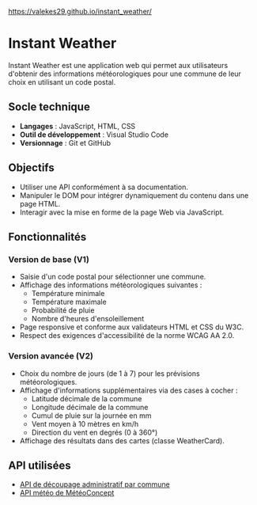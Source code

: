 https://valekes29.github.io/instant_weather/

# Instant Weather

Instant Weather est une application web qui permet aux utilisateurs d'obtenir des informations météorologiques pour une commune de leur choix en utilisant un code postal.

## Socle technique

- **Langages** : JavaScript, HTML, CSS
- **Outil de développement** : Visual Studio Code
- **Versionnage** : Git et GitHub

## Objectifs

- Utiliser une API conformément à sa documentation.
- Manipuler le DOM pour intégrer dynamiquement du contenu dans une page HTML.
- Interagir avec la mise en forme de la page Web via JavaScript.

## Fonctionnalités

### Version de base (V1)

- Saisie d'un code postal pour sélectionner une commune.
- Affichage des informations météorologiques suivantes :
  - Température minimale
  - Température maximale
  - Probabilité de pluie
  - Nombre d'heures d'ensoleillement
- Page responsive et conforme aux validateurs HTML et CSS du W3C.
- Respect des exigences d'accessibilité de la norme WCAG AA 2.0.

### Version avancée (V2) 

- Choix du nombre de jours (de 1 à 7) pour les prévisions météorologiques.
- Affichage d'informations supplémentaires via des cases à cocher :
  - Latitude décimale de la commune
  - Longitude décimale de la commune
  - Cumul de pluie sur la journée en mm
  - Vent moyen à 10 mètres en km/h
  - Direction du vent en degrés (0 à 360°)
- Affichage des résultats dans des cartes (classe WeatherCard).

## API utilisées

- [API de découpage administratif par commune](https://geo.api.gouv.fr/decoupage-administratif/communes)
- [API météo de MétéoConcept](https://api.meteo-concept.com/)


